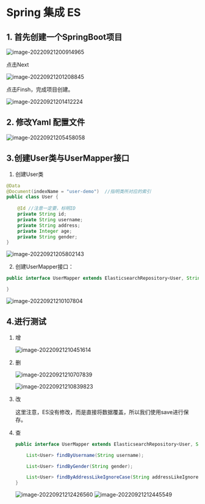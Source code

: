 # Spring 集成 ES

## 1. 首先创建一个SpringBoot项目

![image-20220921200914965](assets/image-20220921200914965.png)

点击Next

![image-20220921201208845](assets/image-20220921201208845.png)

点击Finsh，完成项目创建。

![image-20220921201412224](assets/image-20220921201412224.png)

## 2. 修改Yaml 配置文件

![image-20220921205458058](assets/image-20220921205458058.png)

## 3.创建User类与UserMapper接口

1. 创建User类

```java
@Data
@Document(indexName = "user-demo")  //指明类所对应的索引
public class User {
    
    @Id //注意一定要，标明ID
    private String id;
    private String username;
    private String address;
    private Integer age;
    private String gender;
}

```

![image-20220921205802143](./assets/image-20220921205802143.png)

2. 创建UserMapper接口：

```java
public interface UserMapper extends ElasticsearchRepository<User, String> {

}
```



![image-20220921210107804](./assets/image-20220921210107804.png)

## 4.进行测试

1. 增

   ![image-20220921210451614](./assets/image-20220921210451614.png)

2. 删

   ![image-20220921210707839](./assets/image-20220921210707839.png)

   ![image-20220921210839823](./assets/image-20220921210839823.png)

   

3. 改

   这里注意，ES没有修改，而是直接将数据覆盖，所以我们使用save进行保存。

4. 查

   ```java
   public interface UserMapper extends ElasticsearchRepository<User, String> {
   
       List<User> findByUsername(String username);
   
       List<User> findByGender(String gender);
   
       List<User> findByAddressLikeIgnoreCase(String addressLikeIgnoreCase);
   }
   
   ```

   ![image-20220921212426560](./assets/image-20220921212426560.png)
   ![image-20220921212445549](./assets/image-20220921212445549.png)

